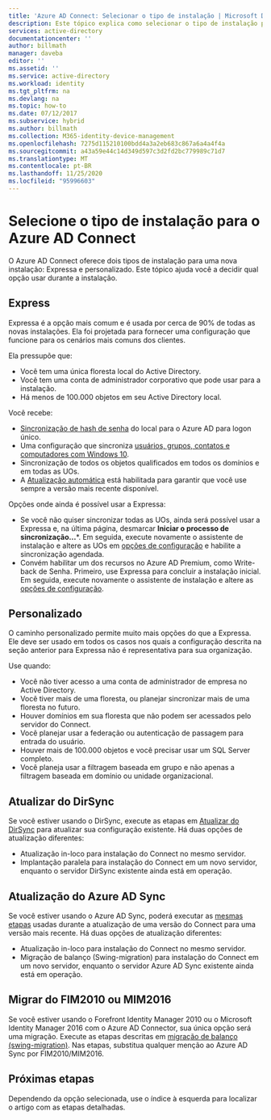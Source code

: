 ```yaml
---
title: 'Azure AD Connect: Selecionar o tipo de instalação | Microsoft Docs'
description: Este tópico explica como selecionar o tipo de instalação para o Azure AD Connect
services: active-directory
documentationcenter: ''
author: billmath
manager: daveba
editor: ''
ms.assetid: ''
ms.service: active-directory
ms.workload: identity
ms.tgt_pltfrm: na
ms.devlang: na
ms.topic: how-to
ms.date: 07/12/2017
ms.subservice: hybrid
ms.author: billmath
ms.collection: M365-identity-device-management
ms.openlocfilehash: 7275d115210100bdd4a3a2eb683c867a6a4a4f4a
ms.sourcegitcommit: a43a59e44c14d349d597c3d2fd2bc779989c71d7
ms.translationtype: MT
ms.contentlocale: pt-BR
ms.lasthandoff: 11/25/2020
ms.locfileid: "95996603"
---
```

# <a name="select-which-installation-type-to-use-for-azure-ad-connect"></a>Selecione o tipo de instalação para o Azure AD Connect
O Azure AD Connect oferece dois tipos de instalação para uma nova instalação: Expressa e personalizado. Este tópico ajuda você a decidir qual opção usar durante a instalação.

## <a name="express"></a>Express
Expressa é a opção mais comum e é usada por cerca de 90% de todas as novas instalações. Ela foi projetada para fornecer uma configuração que funcione para os cenários mais comuns dos clientes.

Ela pressupõe que:

- Você tem uma única floresta local do Active Directory.
- Você tem uma conta de administrador corporativo que pode usar para a instalação.
- Há menos de 100.000 objetos em seu Active Directory local.

Você recebe:

- [Sincronização de hash de senha](how-to-connect-password-hash-synchronization.md) do local para o Azure AD para logon único.
- Uma configuração que sincroniza [usuários, grupos, contatos e computadores com Windows 10](concept-azure-ad-connect-sync-default-configuration.md).
- Sincronização de todos os objetos qualificados em todos os domínios e em todas as UOs.
- A [Atualização automática](how-to-connect-install-automatic-upgrade.md) está habilitada para garantir que você use sempre a versão mais recente disponível.

Opções onde ainda é possível usar a Expressa:

- Se você não quiser sincronizar todas as UOs, ainda será possível usar a Expressa e, na última página, desmarcar **Iniciar o processo de sincronização...**\*. Em seguida, execute novamente o assistente de instalação e altere as UOs em [opções de configuração](how-to-connect-installation-wizard.md#customize-synchronization-options) e habilite a sincronização agendada.
- Convém habilitar um dos recursos no Azure AD Premium, como Write-back de Senha. Primeiro, use Expressa para concluir a instalação inicial. Em seguida, execute novamente o assistente de instalação e altere as [opções de configuração](how-to-connect-installation-wizard.md#customize-synchronization-options).

## <a name="custom"></a>Personalizado
O caminho personalizado permite muito mais opções do que a Expressa. Ele deve ser usado em todos os casos nos quais a configuração descrita na seção anterior para Expressa não é representativa para sua organização.

Use quando:

- Você não tiver acesso a uma conta de administrador de empresa no Active Directory.
- Você tiver mais de uma floresta, ou planejar sincronizar mais de uma floresta no futuro.
- Houver domínios em sua floresta que não podem ser acessados pelo servidor do Connect.
- Você planejar usar a federação ou autenticação de passagem para entrada do usuário.
- Houver mais de 100.000 objetos e você precisar usar um SQL Server completo.
- Você planeja usar a filtragem baseada em grupo e não apenas a filtragem baseada em domínio ou unidade organizacional.

## <a name="upgrade-from-dirsync"></a>Atualizar do DirSync
Se você estiver usando o DirSync, execute as etapas em [Atualizar do DirSync](how-to-dirsync-upgrade-get-started.md) para atualizar sua configuração existente. Há duas opções de atualização diferentes:

- Atualização in-loco para instalação do Connect no mesmo servidor.
- Implantação paralela para instalação do Connect em um novo servidor, enquanto o servidor DirSync existente ainda está em operação.

## <a name="upgrade-from-azure-ad-sync"></a>Atualização do Azure AD Sync
Se você estiver usando o Azure AD Sync, poderá executar as [mesmas etapas](how-to-upgrade-previous-version.md) usadas durante a atualização de uma versão do Connect para uma versão mais recente. Há duas opções de atualização diferentes:

- Atualização in-loco para instalação do Connect no mesmo servidor.
- Migração de balanço (Swing-migration) para instalação do Connect em um novo servidor, enquanto o servidor Azure AD Sync existente ainda está em operação.

## <a name="migrate-from-fim2010-or-mim2016"></a>Migrar do FIM2010 ou MIM2016
Se você estiver usando o Forefront Identity Manager 2010 ou o Microsoft Identity Manager 2016 com o Azure AD Connector, sua única opção será uma migração. Execute as etapas descritas em [migração de balanço (swing-migration)](how-to-upgrade-previous-version.md#swing-migration). Nas etapas, substitua qualquer menção ao Azure AD Sync por FIM2010/MIM2016.

## <a name="next-steps"></a>Próximas etapas
Dependendo da opção selecionada, use o índice à esquerda para localizar o artigo com as etapas detalhadas.
